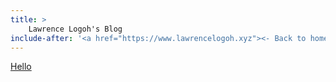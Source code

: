 ```yaml
---
title: > 
    Lawrence Logoh's Blog
include-after: '<a href="https://www.lawrencelogoh.xyz"><- Back to home</a>'
---
```

[Hello](https://www.lawrencelogoh.xyz/blog/2021-10-18_hello.html) 


